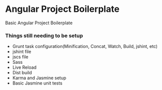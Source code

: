 # Angular Project Boilerplate
Basic Angular Project Boilerplate

### Things still needing to be setup
* Grunt task configuration(Minification, Concat, Watch, Build, jshint, etc)
* jshint file
* jscs file
* Sass
* Live Reload
* Dist build
* Karma and Jasmine setup
* Basic Jasmine unit tests
